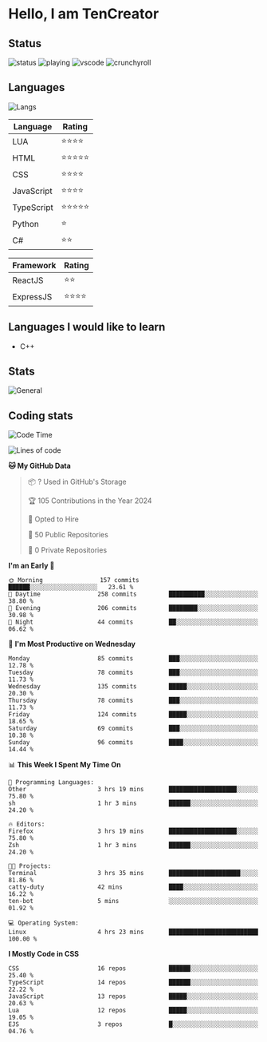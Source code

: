 # Hello, I am TenCreator

## Status
![status](https://api.statusbadges.me/badge/status/518334475038359555?simple=true&style=for-the-badge)
![playing](https://api.statusbadges.me/badge/playing/518334475038359555?style=for-the-badge)
![vscode](https://api.statusbadges.me/badge/vscode/518334475038359555?style=for-the-badge)
![crunchyroll](https://api.statusbadges.me/badge/crunchyroll/518334475038359555?style=for-the-badge)

## Languages
![Langs](https://github-readme-stats.vercel.app/api/top-langs/?username=tencreator&layout=compact&theme=radical)


|Language|Rating|
|--------|------|
|LUA|⭐️⭐️⭐️⭐️|
|HTML|⭐️⭐️⭐️⭐️⭐️|
|CSS|⭐️⭐️⭐️⭐️|
|JavaScript|⭐️⭐️⭐️⭐️|
|TypeScript|⭐️⭐️⭐️⭐️⭐️|
|Python|⭐️|
|C#|⭐️⭐️ |

|Framework|Rating|
|--------|------|
|ReactJS|⭐️⭐️|
|ExpressJS|⭐️⭐️⭐️⭐️|

## Languages I would like to learn
- C++

## Stats
![General](https://github-readme-stats.vercel.app/api?username=tencreator&show_icons=true&theme=radical)

## Coding stats
<!--START_SECTION:waka-->
![Code Time](http://img.shields.io/badge/Code%20Time-174%20hrs%2047%20mins-blue)

![Lines of code](https://img.shields.io/badge/From%20Hello%20World%20I%27ve%20Written-1.3%20million%20lines%20of%20code-blue)

**🐱 My GitHub Data** 

> 📦 ? Used in GitHub's Storage 
 > 
> 🏆 105 Contributions in the Year 2024
 > 
> 💼 Opted to Hire
 > 
> 📜 50 Public Repositories 
 > 
> 🔑 0 Private Repositories 
 > 
**I'm an Early 🐤** 

```text
🌞 Morning                157 commits         ██████░░░░░░░░░░░░░░░░░░░   23.61 % 
🌆 Daytime                258 commits         ██████████░░░░░░░░░░░░░░░   38.80 % 
🌃 Evening                206 commits         ████████░░░░░░░░░░░░░░░░░   30.98 % 
🌙 Night                  44 commits          ██░░░░░░░░░░░░░░░░░░░░░░░   06.62 % 
```
📅 **I'm Most Productive on Wednesday** 

```text
Monday                   85 commits          ███░░░░░░░░░░░░░░░░░░░░░░   12.78 % 
Tuesday                  78 commits          ███░░░░░░░░░░░░░░░░░░░░░░   11.73 % 
Wednesday                135 commits         █████░░░░░░░░░░░░░░░░░░░░   20.30 % 
Thursday                 78 commits          ███░░░░░░░░░░░░░░░░░░░░░░   11.73 % 
Friday                   124 commits         █████░░░░░░░░░░░░░░░░░░░░   18.65 % 
Saturday                 69 commits          ███░░░░░░░░░░░░░░░░░░░░░░   10.38 % 
Sunday                   96 commits          ████░░░░░░░░░░░░░░░░░░░░░   14.44 % 
```


📊 **This Week I Spent My Time On** 

```text
💬 Programming Languages: 
Other                    3 hrs 19 mins       ███████████████████░░░░░░   75.80 % 
sh                       1 hr 3 mins         ██████░░░░░░░░░░░░░░░░░░░   24.20 % 

🔥 Editors: 
Firefox                  3 hrs 19 mins       ███████████████████░░░░░░   75.80 % 
Zsh                      1 hr 3 mins         ██████░░░░░░░░░░░░░░░░░░░   24.20 % 

🐱‍💻 Projects: 
Terminal                 3 hrs 35 mins       ████████████████████░░░░░   81.86 % 
catty-duty               42 mins             ████░░░░░░░░░░░░░░░░░░░░░   16.22 % 
ten-bot                  5 mins              ░░░░░░░░░░░░░░░░░░░░░░░░░   01.92 % 

💻 Operating System: 
Linux                    4 hrs 23 mins       █████████████████████████   100.00 % 
```

**I Mostly Code in CSS** 

```text
CSS                      16 repos            ██████░░░░░░░░░░░░░░░░░░░   25.40 % 
TypeScript               14 repos            ██████░░░░░░░░░░░░░░░░░░░   22.22 % 
JavaScript               13 repos            █████░░░░░░░░░░░░░░░░░░░░   20.63 % 
Lua                      12 repos            █████░░░░░░░░░░░░░░░░░░░░   19.05 % 
EJS                      3 repos             █░░░░░░░░░░░░░░░░░░░░░░░░   04.76 % 
```




<!--END_SECTION:waka-->
